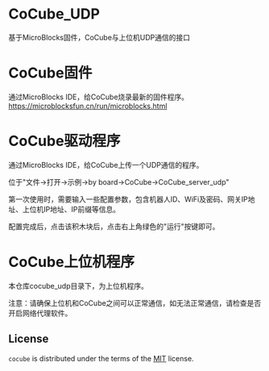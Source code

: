 # CoCube_UDP
基于MicroBlocks固件，CoCube与上位机UDP通信的接口


# CoCube固件
通过MicroBlocks IDE，给CoCube烧录最新的固件程序。
https://microblocksfun.cn/run/microblocks.html

# CoCube驱动程序
通过MicroBlocks IDE，给CoCube上传一个UDP通信的程序。

位于"文件->打开->示例->by board->CoCube->CoCube_server_udp"

第一次使用时，需要输入一些配置参数，包含机器人ID、WiFi及密码、网关IP地址、上位机IP地址、IP前缀等信息。

配置完成后，点击该积木块后，点击右上角绿色的"运行"按键即可。

# CoCube上位机程序
本仓库cocube_udp目录下，为上位机程序。

注意：请确保上位机和CoCube之间可以正常通信，如无法正常通信，请检查是否开启网络代理软件。

## License
`cocube` is distributed under the terms of the [MIT](https://spdx.org/licenses/MIT.html) license.